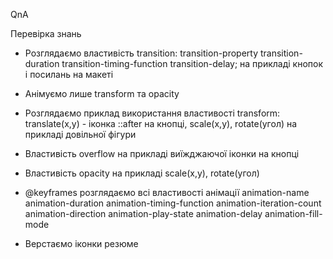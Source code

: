 QnA

Перевірка знань

- Розглядаємо властивість transition: transition-property transition-duration
  transition-timing-function transition-delay; на прикладі кнопок і посилань на
  макеті
- Анімуємо лише transform та opacity
- Розглядаємо приклад використання властивості transform: translate(x,y) -
  іконка ::after на кнопці, scale(x,y), rotate(угол) на прикладі довільної
  фігури

- Властивість overflow на прикладі виїжджаючої іконки на кнопці
- Властивість opacity на прикладі scale(x,y), rotate(угол)
- @keyframes розглядаємо всі властивості анімації animation-name
  animation-duration animation-timing-function animation-iteration-count
  animation-direction animation-play-state animation-delay animation-fill-mode
- Верстаємо іконки резюме
